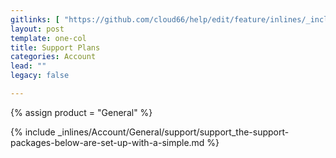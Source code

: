 ```yaml
---
gitlinks: [ "https://github.com/cloud66/help/edit/feature/inlines/_includes/_inlines/Account/General/support/support_the-support-packages-below-are-set-up-with-a-simple.md" ]
layout: post
template: one-col
title: Support Plans
categories: Account
lead: ""
legacy: false

---
```

{% assign product = "General" %}

{% include _inlines/Account/General/support/support_the-support-packages-below-are-set-up-with-a-simple.md %}
